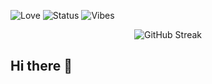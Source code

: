 ![Love](https://img.shields.io/badge/love-coding-ff69b4?style=flat&logo=heart)
![Status](https://img.shields.io/badge/status-cozy-ffc0cb)
![Vibes](https://img.shields.io/badge/vibes-lofi-9370db)

<p align="center">
  <img src="https://streak-stats.vercel.app?user=edrianemanicdog&theme=rose_pine&border_radius=15" alt="GitHub Streak" />
</p>

## Hi there 👋

<!--
**edrianemanicdog/edrianemanicdog** is a ✨ _special_ ✨ repository because its `README.md` (this file) appears on your GitHub profile.

Here are some ideas to get you started:

- 🔭 I’m currently working on ...
- 🌱 I’m currently learning ...
- 👯 I’m looking to collaborate on ...
- 🤔 I’m looking for help with ...
- 💬 Ask me about ...
- 📫 How to reach me: ...
- 😄 Pronouns: ...
- ⚡ Fun fact: ...
-->
